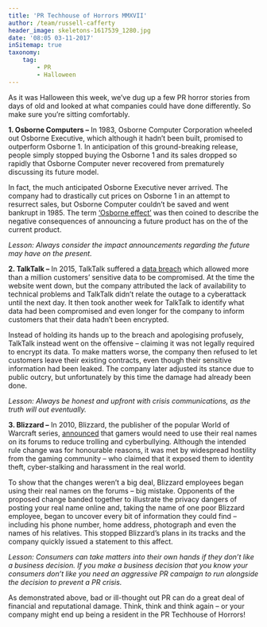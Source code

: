 ```yaml
---
title: 'PR Techhouse of Horrors MMXVII'
author: /team/russell-cafferty
header_image: skeletons-1617539_1280.jpg
date: '08:05 03-11-2017'
inSitemap: true
taxonomy:
    tag:
        - PR
        - Halloween
---
```


As it was Halloween this week, we’ve dug up a few PR horror stories from days of old and looked at what companies could have done differently. So make sure you’re sitting comfortably. 

**1.	Osborne Computers –** In 1983, Osborne Computer Corporation wheeled out Osborne Executive, which although it hadn’t been built, promised to outperform Osborne 1. In anticipation of this ground-breaking release, people simply stopped buying the Osborne 1 and its sales dropped so rapidly that Osborne Computer never recovered from prematurely discussing its future model. 

In fact, the much anticipated Osborne Executive never arrived. The company had to drastically cut prices on Osborne 1 in an attempt to resurrect sales, but Osborne Computer couldn’t be saved and went bankrupt in 1985. The term [‘Osborne effect’](https://en.wikipedia.org/wiki/Osborne_effect) was then coined to describe the negative consequences of announcing a future product has on the of the current product.

_Lesson: Always consider the impact announcements regarding the future may have on the present._

**2.	TalkTalk –** In 2015, TalkTalk suffered a [data breach](http://www.bbc.co.uk/news/uk-34611857) which allowed more than a million customers’ sensitive data to be compromised. At the time the website went down, but the company attributed the lack of availability to technical problems and TalkTalk didn’t relate the outage to a cyberattack until the next day. It then took another week for TalkTalk to identify what data had been compromised and even longer for the company to inform customers that their data hadn’t been encrypted.

Instead of holding its hands up to the breach and apologising profusely, TalkTalk instead went on the offensive – claiming it was not legally required to encrypt its data. To make matters worse, the company then refused to let customers leave their existing contracts, even though their sensitive information had been leaked. The company later adjusted its stance due to public outcry, but unfortunately by this time the damage had already been done. 

_Lesson: Always be honest and upfront with crisis communications, as the truth will out eventually._ 

**3.	Blizzard –** In 2010, Blizzard, the publisher of the popular World of Warcraft series, [announced](http://www.bbc.co.uk/news/10543100) that gamers would need to use their real names on its forums to reduce trolling and cyberbullying. Although the intended rule change was for honourable reasons, it was met by widespread hostility from the gaming community – who claimed that it exposed them to identity theft, cyber-stalking and harassment in the real world. 

To show that the changes weren’t a big deal, Blizzard employees began using their real names on the forums – big mistake. Opponents of the proposed change banded together to illustrate the privacy dangers of posting your real name online and, taking the name of one poor Blizzard employee, began to uncover every bit of information they could find – including his phone number, home address, photograph and even the names of his relatives. This stopped Blizzard’s plans in its tracks and the company quickly issued a statement to this affect.

_Lesson: Consumers can take matters into their own hands if they don’t like a business decision.  If you make a business decision that you know your consumers don’t like you need an aggressive PR campaign to run alongside the decision to prevent a PR crisis._ 

As demonstrated above, bad or ill-thought out PR can do a great deal of financial and reputational damage.  Think, think and think again – or your company might end up being a resident in the PR Techhouse of Horrors!